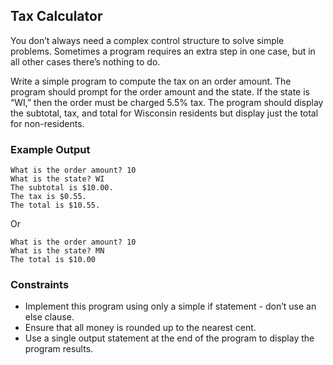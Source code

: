 ## Tax Calculator

You don’t always need a complex control structure to solve simple problems. Sometimes a program requires an extra step in one case, but in all other cases there’s nothing to do.

Write a simple program to compute the tax on an order amount. The program should prompt for the order amount and the state. If the state is “WI,” then the order must be charged 5.5% tax. The program should display the subtotal, tax, and total for Wisconsin residents but display just the total for non-residents.

### Example Output

```
What is the order amount? 10
What is the state? WI
The subtotal is $10.00.
The tax is $0.55.
The total is $10.55.
```

Or

```
What is the order amount? 10
What is the state? MN
The total is $10.00
```

### Constraints
* Implement this program using only a simple if statement - don’t use an else clause.
* Ensure that all money is rounded up to the nearest cent.
* Use a single output statement at the end of the program to display the program results.